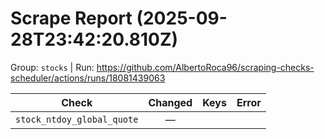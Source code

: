 # Scrape Report (2025-09-28T23:42:20.810Z)

Group: `stocks`  |  Run: https://github.com/AlbertoRoca96/scraping-checks-scheduler/actions/runs/18081439063

| Check | Changed | Keys | Error |
|---|:---:|:--|:--|
| `stock_ntdoy_global_quote` | — |  |  |
